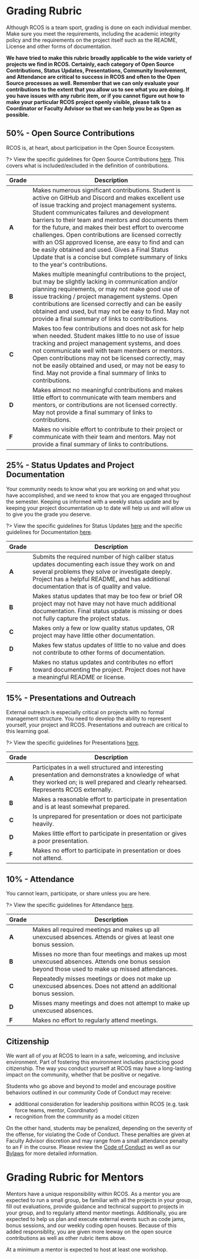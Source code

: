 # Grading Rubric

Although RCOS is a team sport, grading is done on each individual member.
Make sure you meet the requirements, including the academic integrity policy and the requirements on the project itself such as the README, License and other forms of documentation.

**We have tried to make this rubric broadly applicable to the wide variety of projects we find in RCOS. 
Certainly, each category of Open Source Contributions, Status Updates, Presentations, Community Involvement, and Attendance are critical to success in RCOS and often to the Open Source processes as well. 
Remember that we can only evaluate your contributions to the extent that you allow us to see what you are doing. 
If you have issues with any rubric item, or if you cannot figure out how to make your particular RCOS project openly visible, please talk to a Coordinator or Faculty Advisor so that we can help you be as Open as possible.**

## 50% - Open Source Contributions
RCOS is, at heart, about participation in the Open Source Ecosystem. 

?> View the specific guidelines for Open Source Contributions [here](grading/contributions). This covers what is included/excluded in the definition of contributions.

| Grade | Description |
|-|-|
| **A** | Makes numerous significant contributions. Student is active on GitHub and Discord and makes excellent use of issue tracking and project management systems. Student communicates failures and development barriers to their team and mentors and documents them for the future, and makes their best effort to overcome challenges. Open contributions are licensed correctly with an OSI approved license, are easy to find and can be easily obtained and used. Gives a Final Status Update that is a concise but complete summary of links to the year's contributions.|
| **B** | Makes multiple meaningful contributions to the project, but may be slightly lacking in communication and/or planning requirements, or may not make good use of issue tracking / project management systems. Open contributions are licensed correctly and can be easily obtained and used, but may not be easy to find. May not provide a final summary of links to contributions. |
| **C** | Makes too few contributions and does not ask for help when needed. Student makes little to no use of issue tracking and project management systems, and does not communicate well with team members or mentors. Open contributions may not be licensed correctly, may not be easily obtained and used, or may not be easy to find. May not provide a final summary of links to contributions.|
| **D** | Makes almost no meaningful contributions and makes little effort to communicate with team members and mentors, or contributions are not licensed correctly. May not provide a final summary of links to contributions.|
| **F** | Makes no visible effort to contribute to their project or communicate with their team and mentors.  May not provide a final summary of links to contributions.|

## 25% - Status Updates and Project Documentation
Your community needs to know what you are working on and what you have accomplished, and we need to know that you are engaged throughout the semester.
Keeping us informed with a weekly status update and by keeping your project documentation up to date will help us and will allow us to give you the grade you deserve.

?> View the specific guidelines for Status Updates [here](grading/status_updates) and the specific guidelines for Documentation [here](grading/documentation).

| Grade | Description |
|-|-|
| **A** | Submits the required number of high caliber status updates documenting each issue they work on and several problems they solve or investigate deeply. Project has a helpful README, and has additional documentation that is of quality and value. |
| **B** | Makes status updates that may be too few or brief OR project may not have may not have much additional documentation. Final status update is missing or does not fully capture the project status.|
| **C** | Makes only a few or low quality status updates, OR project may have little other documentation. |
| **D** | Makes few status updates of little to no value and does not contribute to other forms of documentation. |
| **F** | Makes no status updates and contributes no effort toward documenting the project. Project does not have a meaningful README or license. |

## 15% - Presentations and Outreach
External outreach is especially critical on projects with no formal management structure. 
You need to develop the ability to represent yourself, your project and RCOS. 
Presentations and outreach are critical to this learning goal.

?> View the specific guidelines for Presentations [here](grading/presentations).

| Grade | Description |
|-|-|
| **A** | Participates in a well structured and interesting presentation and demonstrates a knowledge of what they worked on; is well prepared and clearly rehearsed. Represents RCOS externally. |
| **B** | Makes a reasonable effort to participate in presentation and is at least somewhat prepared. |
| **C** | Is unprepared for presentation or does not participate heavily. |
| **D** | Makes little effort to participate in presentation or gives a poor presentation. |
| **F** | Makes no effort to participate in presentation or does not attend. |

## 10% - Attendance
You cannot learn, participate, or share unless you are here. 

?> View the specific guidelines for Attendance [here](grading/attendance).

| Grade | Description |
|-|-|
| **A** | Makes all required meetings and makes up all unexcused absences. Attends or gives at least one bonus session. |
| **B** | Misses no more than four meetings and makes up most unexcused absences. Attends one bonus session beyond those used to make up missed attendances. |
| **C** | Repeatedly misses meetings or does not make up unexcused absences. Does not attend an additional bonus session. |
| **D** | Misses many meetings and does not attempt to make up unexcused absences. |
| **F** | Makes no effort to regularly attend meetings. |

## Citizenship
We want all of you at RCOS to learn in a safe, welcoming, and inclusive environment. 
Part of fostering this environment includes practicing good citizenship.
The way you conduct yourself at RCOS may have a long-lasting impact on the community, whether that be positive or negative.

Students who go above and beyond to model and encourage positive behaviors outlined in our community Code of Conduct may receive:
- additional consideration for leadership positions within RCOS (e.g. task force teams, mentor, Coordinator)
- recognition from the community as a model citizen

On the other hand, students may be penalized, depending on the severity of the offense, for violating the Code of Conduct. 
These penalties are given at Faculty Advisor discretion and may range from a small attendance penalty to an F in the course. 
Please review the [Code of Conduct](community/CODE_OF_CONDUCT.md) as well as our [Bylaws](community/bylaws.md) for more detailed information.

# Grading Rubric for Mentors

Mentors have a unique responsibility within RCOS. As a mentor you are
expected to run a small group, be familiar with all the projects in your
group, fill out evaluations, provide guidance and technical support to
projects in your group, and to regularly attend mentor meetings. Additionally, you 
are expected to help us plan and execute external events such as code jams, 
bonus sessions, and our weekly coding open houses. Because of this added 
responsiblity, you are given more leeway on the open source contributions as 
well as other rubric items above.

At a minimum a mentor is expected to host at least one workshop.

